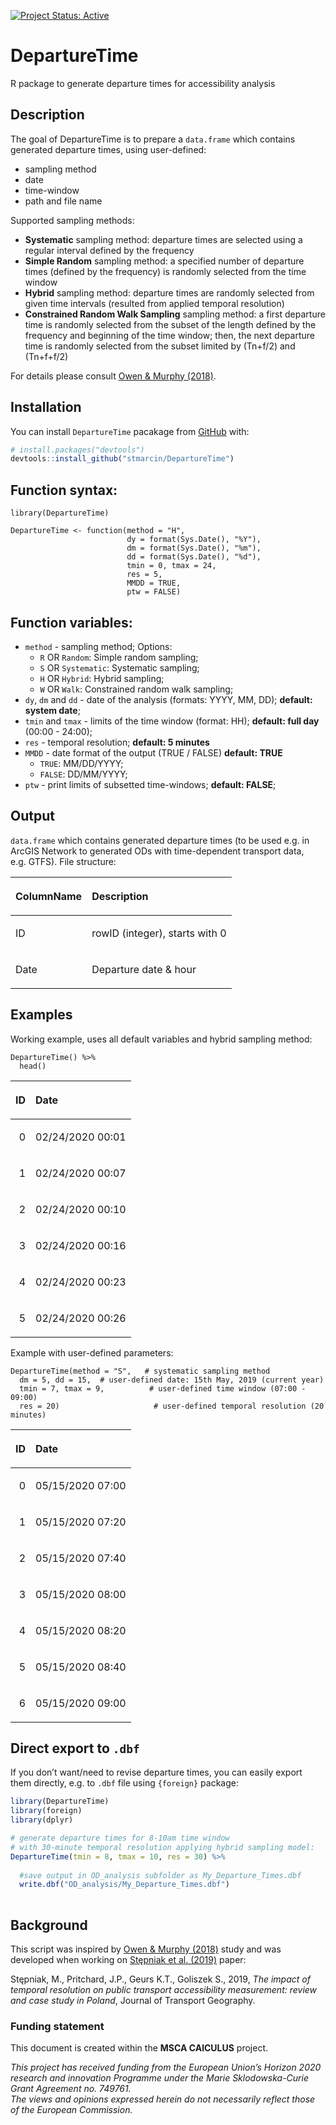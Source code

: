 
<!-- README.md is generated from README.Rmd. Please edit that file -->

<!-- badges: start -->

[![Project Status:
Active](http://www.repostatus.org/badges/latest/active.svg)](http://www.repostatus.org/#active)
<!-- badges: end -->

# DepartureTime

R package to generate departure times for accessibility analysis

## Description

The goal of DepartureTime is to prepare a `data.frame` which contains
generated departure times, using user-defined:

  - sampling method
  - date
  - time-window
  - path and file name

Supported sampling methods:

  - **Systematic** sampling method: departure times are selected using a
    regular interval defined by the frequency
  - **Simple Random** sampling method: a specified number of departure
    times (defined by the frequency) is randomly selected from the time
    window
  - **Hybrid** sampling method: departure times are randomly selected
    from given time intervals (resulted from applied temporal
    resolution)
  - **Constrained Random Walk Sampling** sampling method: a first
    departure time is randomly selected from the subset of the length
    defined by the frequency and beginning of the time window; then, the
    next departure time is randomly selected from the subset limited by
    \(Tn+f/2\) and \(Tn+f+f/2\)

For details please consult [Owen & Murphy
(2018)](https://trid.trb.org/view/1497217).

## Installation

You can install `DepartureTime` pacakage from
[GitHub](https://github.com/) with:

``` r
# install.packages("devtools")
devtools::install_github("stmarcin/DepartureTime")
```

## Function syntax:

    library(DepartureTime)
    
    DepartureTime <- function(method = "H",
                              dy = format(Sys.Date(), "%Y"),  
                              dm = format(Sys.Date(), "%m"), 
                              dd = format(Sys.Date(), "%d"),
                              tmin = 0, tmax = 24,
                              res = 5,
                              MMDD = TRUE,
                              ptw = FALSE)

## Function variables:

  - `method` - sampling method; Options:
      - `R` OR `Random`: Simple random sampling;
      - `S` OR `Systematic`: Systematic sampling;
      - `H` OR `Hybrid`: Hybrid sampling;
      - `W` OR `Walk`: Constrained random walk sampling;
  - `dy`, `dm` and `dd` - date of the analysis (formats: YYYY, MM, DD);
    **default: system date**;
  - `tmin` and `tmax` - limits of the time window (format: HH);
    **default: full day** (00:00 - 24:00);
  - `res` - temporal resolution; **default: 5 minutes**
  - `MMDD` - date format of the output (TRUE / FALSE) **default: TRUE**
      - `TRUE`: MM/DD/YYYY;
      - `FALSE`: DD/MM/YYYY;
  - `ptw` - print limits of subsetted time-windows; **default: FALSE**;

## Output

`data.frame` which contains generated departure times (to be used
e.g. in ArcGIS Network to generated ODs with time-dependent transport
data, e.g. GTFS). File
structure:

<table class="table" style="width: auto !important; margin-left: auto; margin-right: auto;">

<thead>

<tr>

<th style="text-align:left;">

ColumnName

</th>

<th style="text-align:left;">

Description

</th>

</tr>

</thead>

<tbody>

<tr>

<td style="text-align:left;">

ID

</td>

<td style="text-align:left;">

rowID (integer), starts with 0

</td>

</tr>

<tr>

<td style="text-align:left;">

Date

</td>

<td style="text-align:left;">

Departure date & hour

</td>

</tr>

</tbody>

</table>

## Examples

Working example, uses all default variables and hybrid sampling method:

    DepartureTime() %>% 
      head()

<table class="table" style="width: auto !important; margin-left: auto; margin-right: auto;">

<thead>

<tr>

<th style="text-align:right;">

ID

</th>

<th style="text-align:left;">

Date

</th>

</tr>

</thead>

<tbody>

<tr>

<td style="text-align:right;">

0

</td>

<td style="text-align:left;">

02/24/2020 00:01

</td>

</tr>

<tr>

<td style="text-align:right;">

1

</td>

<td style="text-align:left;">

02/24/2020 00:07

</td>

</tr>

<tr>

<td style="text-align:right;">

2

</td>

<td style="text-align:left;">

02/24/2020 00:10

</td>

</tr>

<tr>

<td style="text-align:right;">

3

</td>

<td style="text-align:left;">

02/24/2020 00:16

</td>

</tr>

<tr>

<td style="text-align:right;">

4

</td>

<td style="text-align:left;">

02/24/2020 00:23

</td>

</tr>

<tr>

<td style="text-align:right;">

5

</td>

<td style="text-align:left;">

02/24/2020 00:26

</td>

</tr>

</tbody>

</table>

Example with user-defined parameters:

    DepartureTime(method = "S",   # systematic sampling method
      dm = 5, dd = 15,  # user-defined date: 15th May, 2019 (current year)
      tmin = 7, tmax = 9,          # user-defined time window (07:00 - 09:00)
      res = 20)                     # user-defined temporal resolution (20 minutes)

<table class="table" style="width: auto !important; margin-left: auto; margin-right: auto;">

<thead>

<tr>

<th style="text-align:right;">

ID

</th>

<th style="text-align:left;">

Date

</th>

</tr>

</thead>

<tbody>

<tr>

<td style="text-align:right;">

0

</td>

<td style="text-align:left;">

05/15/2020 07:00

</td>

</tr>

<tr>

<td style="text-align:right;">

1

</td>

<td style="text-align:left;">

05/15/2020 07:20

</td>

</tr>

<tr>

<td style="text-align:right;">

2

</td>

<td style="text-align:left;">

05/15/2020 07:40

</td>

</tr>

<tr>

<td style="text-align:right;">

3

</td>

<td style="text-align:left;">

05/15/2020 08:00

</td>

</tr>

<tr>

<td style="text-align:right;">

4

</td>

<td style="text-align:left;">

05/15/2020 08:20

</td>

</tr>

<tr>

<td style="text-align:right;">

5

</td>

<td style="text-align:left;">

05/15/2020 08:40

</td>

</tr>

<tr>

<td style="text-align:right;">

6

</td>

<td style="text-align:left;">

05/15/2020 09:00

</td>

</tr>

</tbody>

</table>

## Direct export to `.dbf`

If you don’t want/need to revise departure times, you can easily export
them directly, e.g. to `.dbf` file using `{foreign}` package:

``` r
library(DepartureTime)
library(foreign)
library(dplyr)

# generate departure times for 8-10am time window 
# with 30-minute temporal resolution applying hybrid sampling model:
DepartureTime(tmin = 8, tmax = 10, res = 30) %>% 
  
  #save output in OD_analysis subfolder as My_Departure_Times.dbf
  write.dbf("OD_analysis/My_Departure_Times.dbf")
  
```

## Background

This script was inspired by [Owen & Murphy
(2018)](https://trid.trb.org/view/1497217) study and was developed when
working on [Stępniak et
al. (2019)](https://doi.org/10.1016/j.jtrangeo.2019.01.007) paper:

Stępniak, M., Pritchard, J.P., Geurs K.T., Goliszek S., 2019, *The
impact of temporal resolution on public transport accessibility
measurement: review and case study in Poland*, Journal of Transport
Geography.

### Funding statement

This document is created within the **MSCA CAlCULUS** project.

*This project has received funding from the European Union’s Horizon
2020 research and innovation Programme under the Marie Sklodowska-Curie
Grant Agreement no. 749761.*  
*The views and opinions expressed herein do not necessarily reflect
those of the European Commission.*
